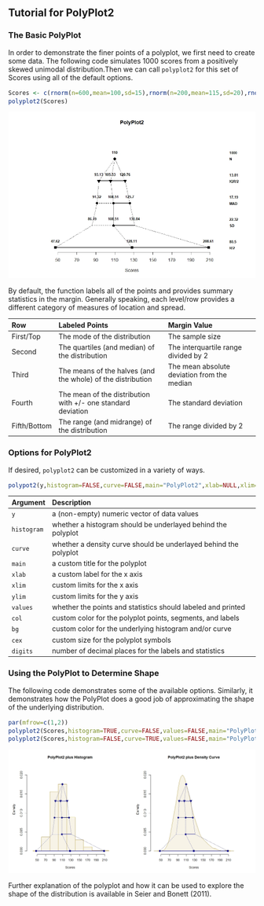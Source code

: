 ## Tutorial for PolyPlot2

### The Basic PolyPlot

In order to demonstrate the finer points of a polyplot, we first need to create some data. The following code simulates 1000 scores from a positively skewed unimodal distribution.Then we can call `polyplot2` for this set of Scores using all of the default options.

```r
Scores <- c(rnorm(n=600,mean=100,sd=15),rnorm(n=200,mean=115,sd=20),rnorm(n=200,mean=130,sd=25))
polyplot2(Scores)
```

![](polyplot2.jpeg)<!-- -->

By default, the function labels all of the points and provides summary statistics in the margin. Generally speaking, each level/row provides a different category of measures of location and spread.

Row | Labeled Points | Margin Value
:-- | :-- | :--
First/Top | The mode of the distribution | The sample size
Second | The quartiles (and median) of the distribution | The interquartile range divided by 2
Third | The means of the halves (and the whole) of the distribution | The mean absolute deviation from the median
Fourth | The mean of the distribution with +/- one standard deviation | The standard deviation
Fifth/Bottom | The range (and midrange) of the distribution | The range divided by 2

### Options for PolyPlot2

If desired, `polyplot2` can be customized in a variety of ways.

```r
polypot2(y,histogram=FALSE,curve=FALSE,main="PolyPlot2",xlab=NULL,xlim=NULL,ylim=NULL,values=TRUE,col="black",bg="gray60",cex=1.2,digits=2) {
```

Argument | Description
:-- | :--
```y``` | a (non-empty) numeric vector of data values
```histogram``` | whether a histogram should be underlayed behind the polyplot
```curve``` | whether a density curve should be underlayed behind the polyplot
```main``` | a custom title for the polyplot
```xlab``` | a custom label for the x axis
```xlim``` | custom limits for the x axis
```ylim``` | custom limits for the y axis
```values``` | whether the points and statistics should labeled and printed
```col``` | custom color for the polyplot points, segments, and labels
```bg``` | custom color for the underlying histogram and/or curve
```cex``` | custom size for the polyplot symbols
```digits``` | number of decimal places for the labels and statistics

### Using the PolyPlot to Determine Shape

The following code demonstrates some of the available options. Similarly, it demonstrates how the PolyPlot does a good job of approximating the shape of the underlying distribution.

```r
par(mfrow=c(1,2))
polyplot2(Scores,histogram=TRUE,curve=FALSE,values=FALSE,main="PolyPlot2 plus Histogram",col="darkblue",bg="darkgoldenrod")
polyplot2(Scores,histogram=FALSE,curve=TRUE,values=FALSE,main="PolyPlot2 plus Density Curve",col="darkblue",bg="darkgoldenrod")
```

![](polyplot2plus.jpeg)<!-- -->

Further explanation of the polyplot and how it can be used to explore the shape of the distribution is available in Seier and Bonett (2011).
